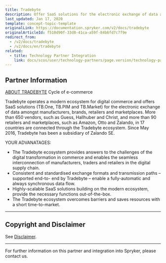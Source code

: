 ```yaml
---
title: Tradebyte
description: Offer SaaS solutions for the electronic exchange of data amongst manufacturers, brands, retailers, and marketplaces by integrating Tradebyte into the Spryker Commerce OS.
last_updated: Jan 17, 2020
template: concept-topic-template
originalLink: https://documentation.spryker.com/v2/docs/tradebyte
originalArticleId: f510d90f-33d8-41ca-a59f-84b6fd7c7f9e
redirect_from:
  - /v2/docs/tradebyte
  - /v2/docs/en/tradebyte
related:
  - title: Technology Partner Integration
    link: docs/scos/user/technology-partners/page.version/technology-partners.html
---
```


## Partner Information

[ABOUT TRADEBYTE](https://www.tradebyte.com/)
Cycle of e-commerce

Tradebyte operates a modern ecosystem for digital commerce and offers SaaS solutions (TB.One, TB.PIM and TB.Market) for the electronic exchange of data amongst manufacturers, brands, retailers and marketplaces. More than 650 vendors, such as Guess, Hallhuber and Christ, and more than 90 retailers and marketplaces, such as Amazon, Otto and Zalando, in 17 countries are connected through the Tradebyte ecosystem. Since May 2016, Tradebyte has been a subsidiary of Zalando SE.

YOUR ADVANATAGES: 

* The Tradebyte ecosystem provides answers to the challenges of the digital transformation in commerce and enables the seamless interconnection of manufacturers, traders and retailers in the digital supply chain.
* Consistent and standardised exchange formats and transmission paths – supported end-to- end by Tradebyte – enable a fully-automatic and always synchronous data flow.
* Highly-scalable SaaS solutions building on the modern ecosystem, provide the necessary functions out-of-the-box.
* The Tradebyte ecosystem overcomes barriers and saves resources with a short time-to-market.

---

## Copyright and Disclaimer

See [Disclaimer](https://github.com/spryker/spryker-documentation).

---
For further information on this partner and integration into Spryker, please contact us.

<div class="hubspot-forms hubspot-forms--docs">
<div class="hubspot-form" id="hubspot-partners-1">
            <div class="script-embed" data-code="
                                            hbspt.forms.create({
				                                portalId: '2770802',
				                                formId: '163e11fb-e833-4638-86ae-a2ca4b929a41',
              	                                onFormReady: function() {
              		                                const hbsptInit = new CustomEvent('hbsptInit', {bubbles: true});
              		                                document.querySelector('#hubspot-partners-1').dispatchEvent(hbsptInit);
              	                                }
				                            });
            "></div>
</div>
</div>

